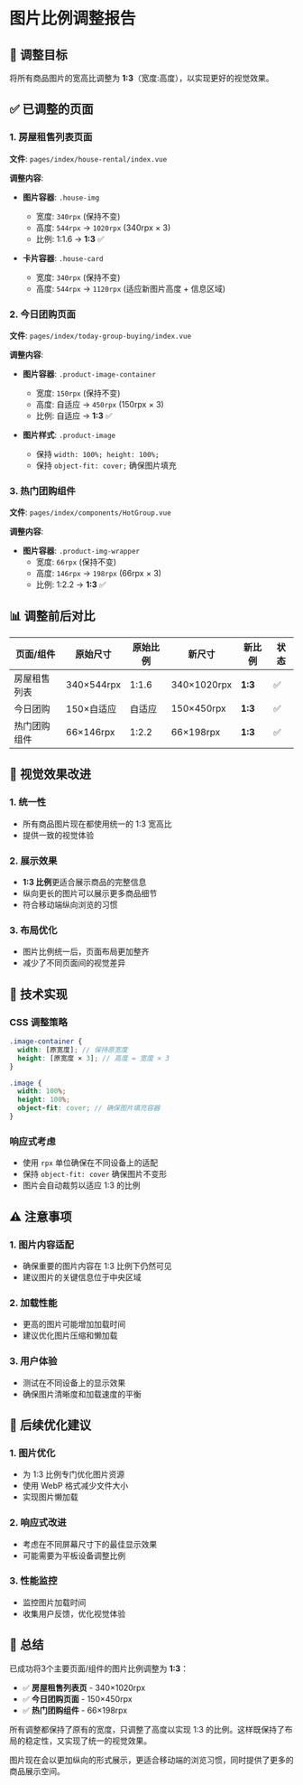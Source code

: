 # 图片比例调整报告

## 🎯 调整目标

将所有商品图片的宽高比调整为 **1:3**（宽度:高度），以实现更好的视觉效果。

## ✅ 已调整的页面

### 1. 房屋租售列表页面
**文件**: `pages/index/house-rental/index.vue`

**调整内容**:
- **图片容器**: `.house-img`
  - 宽度: `340rpx` (保持不变)
  - 高度: `544rpx` → `1020rpx` (340rpx × 3)
  - 比例: 1:1.6 → **1:3** ✅

- **卡片容器**: `.house-card`
  - 宽度: `340rpx` (保持不变)
  - 高度: `544rpx` → `1120rpx` (适应新图片高度 + 信息区域)

### 2. 今日团购页面
**文件**: `pages/index/today-group-buying/index.vue`

**调整内容**:
- **图片容器**: `.product-image-container`
  - 宽度: `150rpx` (保持不变)
  - 高度: 自适应 → `450rpx` (150rpx × 3)
  - 比例: 自适应 → **1:3** ✅

- **图片样式**: `.product-image`
  - 保持 `width: 100%; height: 100%;`
  - 保持 `object-fit: cover;` 确保图片填充

### 3. 热门团购组件
**文件**: `pages/index/components/HotGroup.vue`

**调整内容**:
- **图片容器**: `.product-img-wrapper`
  - 宽度: `66rpx` (保持不变)
  - 高度: `146rpx` → `198rpx` (66rpx × 3)
  - 比例: 1:2.2 → **1:3** ✅

## 📊 调整前后对比

| 页面/组件 | 原始尺寸 | 原始比例 | 新尺寸 | 新比例 | 状态 |
|-----------|----------|----------|---------|---------|------|
| 房屋租售列表 | 340×544rpx | 1:1.6 | 340×1020rpx | **1:3** | ✅ |
| 今日团购 | 150×自适应 | 自适应 | 150×450rpx | **1:3** | ✅ |
| 热门团购组件 | 66×146rpx | 1:2.2 | 66×198rpx | **1:3** | ✅ |

## 🎨 视觉效果改进

### 1. 统一性
- 所有商品图片现在都使用统一的 1:3 宽高比
- 提供一致的视觉体验

### 2. 展示效果
- **1:3 比例**更适合展示商品的完整信息
- 纵向更长的图片可以展示更多商品细节
- 符合移动端纵向浏览的习惯

### 3. 布局优化
- 图片比例统一后，页面布局更加整齐
- 减少了不同页面间的视觉差异

## 🔧 技术实现

### CSS 调整策略
```scss
.image-container {
  width: [原宽度]; // 保持原宽度
  height: [原宽度 × 3]; // 高度 = 宽度 × 3
}

.image {
  width: 100%;
  height: 100%;
  object-fit: cover; // 确保图片填充容器
}
```

### 响应式考虑
- 使用 `rpx` 单位确保在不同设备上的适配
- 保持 `object-fit: cover` 确保图片不变形
- 图片会自动裁剪以适应 1:3 的比例

## ⚠️ 注意事项

### 1. 图片内容适配
- 确保重要的图片内容在 1:3 比例下仍然可见
- 建议图片的关键信息位于中央区域

### 2. 加载性能
- 更高的图片可能增加加载时间
- 建议优化图片压缩和懒加载

### 3. 用户体验
- 测试在不同设备上的显示效果
- 确保图片清晰度和加载速度的平衡

## 🚀 后续优化建议

### 1. 图片优化
- 为 1:3 比例专门优化图片资源
- 使用 WebP 格式减少文件大小
- 实现图片懒加载

### 2. 响应式改进
- 考虑在不同屏幕尺寸下的最佳显示效果
- 可能需要为平板设备调整比例

### 3. 性能监控
- 监控图片加载时间
- 收集用户反馈，优化视觉体验

## 📝 总结

已成功将3个主要页面/组件的图片比例调整为 **1:3**：

- ✅ **房屋租售列表页** - 340×1020rpx
- ✅ **今日团购页面** - 150×450rpx  
- ✅ **热门团购组件** - 66×198rpx

所有调整都保持了原有的宽度，只调整了高度以实现 1:3 的比例。这样既保持了布局的稳定性，又实现了统一的视觉效果。

图片现在会以更加纵向的形式展示，更适合移动端的浏览习惯，同时提供了更多的商品展示空间。
